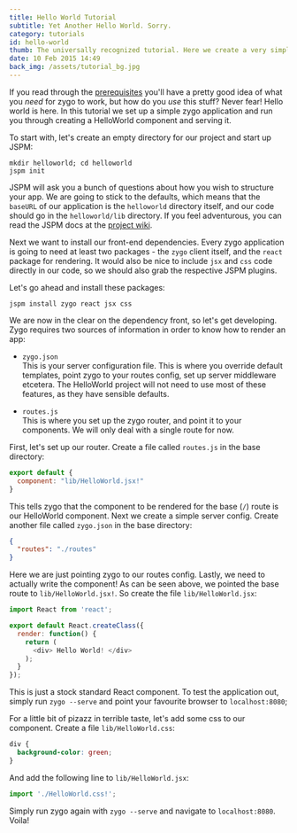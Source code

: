 ```yaml
---
title: Hello World Tutorial
subtitle: Yet Another Hello World. Sorry.
category: tutorials
id: hello-world
thumb: The universally recognized tutorial. Here we create a very simple zygo application rendering "Hello World!" to the DOM.
date: 10 Feb 2015 14:49
back_img: /assets/tutorial_bg.jpg
---
```


If you read through the [prerequisites](/category/tutorial/post/prereq) you'll have a pretty good idea of what you _need_ for zygo to work, but how do you _use_ this stuff? Never fear! Hello world is here. In this tutorial we set up a simple zygo application and run you through creating a HelloWorld component and serving it.

To start with, let's create an empty directory for our project and start up JSPM:

```
mkdir helloworld; cd helloworld
jspm init
```

JSPM will ask you a bunch of questions about how you wish to structure your app. We are going to stick to the defaults, which means that the `baseURL` of our application is the `helloworld` directory itself, and our code should go in the `helloworld/lib` directory. If you feel adventurous, you can read the JSPM docs at the [project wiki](https://github.com/jspm/jspm-cli/wiki).

Next we want to install our front-end dependencies. Every zygo application is going to need at least two packages - the `zygo` client itself, and the `react` package for rendering. It would also be nice to include `jsx` and `css` code directly in our code, so we should also grab the respective JSPM plugins.

Let's go ahead and install these packages:

```
jspm install zygo react jsx css
```

We are now in the clear on the dependency front, so let's get developing. Zygo requires two sources of information in order to know how to render an app:

- `zygo.json`  
This is your server configuration file. This is where you override default templates, point zygo to your routes config, set up server middleware etcetera. The HelloWorld project will not need to use most of these features, as they have sensible defaults.

- `routes.js`  
This is where you set up the zygo router, and point it to your components. We will only deal with a single route for now.

First, let's set up our router. Create a file called `routes.js` in the base directory:

```javascript
export default {
  component: "lib/HelloWorld.jsx!"
}
```

This tells zygo that the component to be rendered for the base (`/`) route is our HelloWorld component. Next we create a simple server config. Create another file called `zygo.json` in the base directory:

```json
{
  "routes": "./routes"
}
```

Here we are just pointing zygo to our routes config. Lastly, we need to actually write the component! As can be seen above, we pointed the base route to `lib/HelloWorld.jsx!`. So create the file `lib/HelloWorld.jsx`:

```javascript
import React from 'react';

export default React.createClass({
  render: function() {
    return (
      <div> Hello World! </div>
    );
  }
});
```

This is just a stock standard React component. To test the application out, simply run `zygo --serve` and point your favourite browser to `localhost:8080`;

For a little bit of pizazz in terrible taste, let's add some css to our component. Create a file `lib/HelloWorld.css`:

```css
div {
  background-color: green;
}
```

And add the following line to `lib/HelloWorld.jsx`:

```javascript
import './HelloWorld.css!';
```

Simply run zygo again with `zygo --serve` and navigate to `localhost:8080`. Voila!
